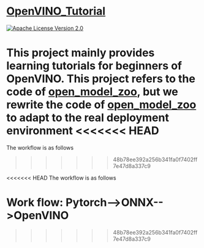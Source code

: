 # [OpenVINO_Tutorial](https://github.com/DYF-AI/OpenVINO_Tutorials/)

[![Apache License Version 2.0](https://img.shields.io/badge/license-Apache_2.0-green.svg)](LICENSE)

This project mainly provides learning tutorials for beginners of OpenVINO. This project refers to the code of [open_model_zoo](https://github.com/openvinotoolkit/open_model_zoo), but we rewrite the code of [open_model_zoo](https://github.com/openvinotoolkit/open_model_zoo) to adapt to the real deployment environment
<<<<<<< HEAD
=======

The workflow is as follows
>>>>>>> 48b78ee392a256b341fa0f7402ff7e47d8a337c9


<<<<<<< HEAD
The workflow is as follows

**Work flow: Pytorch-->ONNX-->OpenVINO**
=======

>>>>>>> 48b78ee392a256b341fa0f7402ff7e47d8a337c9
